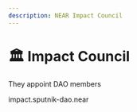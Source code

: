 ```yaml
---
description: NEAR Impact Council
---
```


# 🏛 Impact Council

They appoint DAO members

impact.sputnik-dao.near

